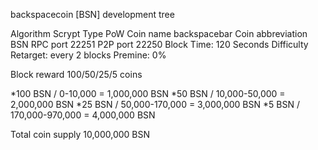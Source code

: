backspacecoin [BSN] development tree

Algorithm Scrypt
Type PoW
Coin name backspacebar
Coin abbreviation BSN
RPC port 22251
P2P port 22250
Block Time: 120 Seconds
Difficulty Retarget: every 2 blocks
Premine: 0%

Block reward 100/50/25/5 coins

*100 BSN / 0-10,000        = 1,000,000 BSN
*50  BSN / 10,000-50,000   = 2,000,000 BSN
*25  BSN / 50,000-170,000  = 3,000,000 BSN
*5   BSN / 170,000-970,000 = 4,000,000 BSN

Total coin supply 10,000,000 BSN